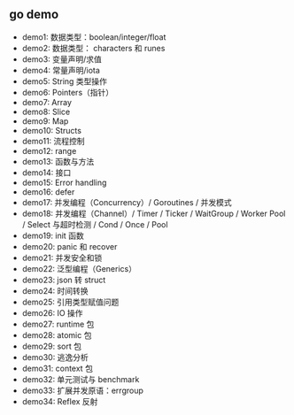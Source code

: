 ## go demo

- demo1: 数据类型：boolean/integer/float
- demo2: 数据类型： characters 和 runes
- demo3: 变量声明/求值
- demo4: 常量声明/iota
- demo5: String 类型操作
- demo6: Pointers（指针）
- demo7: Array
- demo8: Slice
- demo9: Map
- demo10: Structs
- demo11: 流程控制
- demo12: range
- demo13: 函数与方法
- demo14: 接口
- demo15: Error handling
- demo16: defer
- demo17: 并发编程（Concurrency）/ Goroutines / 并发模式
- demo18: 并发编程（Channel）/ Timer / Ticker / WaitGroup / Worker Pool / Select 与超时检测 / Cond / Once / Pool
- demo19: init 函数
- demo20: panic 和 recover
- demo21: 并发安全和锁
- demo22: 泛型编程（Generics）
- demo23: json 转 struct
- demo24: 时间转换
- demo25: 引用类型赋值问题
- demo26: IO 操作
- demo27: runtime 包
- demo28: atomic 包
- demo29: sort 包
- demo30: 逃逸分析
- demo31: context 包
- demo32: 单元测试与 benchmark
- demo33: 扩展并发原语：errgroup
- demo34: Reflex 反射
